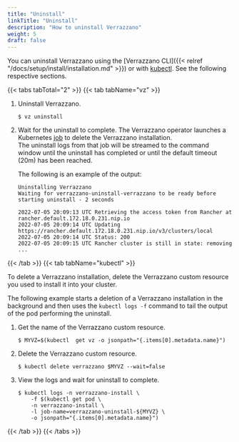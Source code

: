 ```yaml
---
title: "Uninstall"
linkTitle: "Uninstall"
description: "How to uninstall Verrazzano"
weight: 5
draft: false
---
```


You can uninstall Verrazzano using the [Verrazzano CLI]({{< relref "/docs/setup/install/installation.md" >}}) or with [kubectl](https://kubernetes.io/docs/reference/kubectl/kubectl/).
See the following respective sections.

{{< tabs tabTotal="2" >}}
{{< tab tabName="vz" >}}
<br>

1. Uninstall Verrazzano.
    ```shell
    $ vz uninstall
    ```

2. Wait for the uninstall to complete.
   The Verrazzano operator launches a Kubernetes [job](https://kubernetes.io/docs/concepts/workloads/controllers/job/) to delete the Verrazzano installation.  
   The uninstall logs from that job will be streamed to the command window until the uninstall has completed or until the default timeout (20m) has been reached.

   The following is an example of the output:
   ```shell
   Uninstalling Verrazzano
   Waiting for verrazzano-uninstall-verrazzano to be ready before starting uninstall - 2 seconds

   2022-07-05 20:09:13 UTC Retrieving the access token from Rancher at rancher.default.172.18.0.231.nip.io
   2022-07-05 20:09:14 UTC Updating https://rancher.default.172.18.0.231.nip.io/v3/clusters/local
   2022-07-05 20:09:14 UTC Status: 200
   2022-07-05 20:09:15 UTC Rancher cluster is still in state: removing
   ...
   ```
{{< /tab >}}
{{< tab tabName="kubectl" >}}
<br>

To delete a Verrazzano installation, delete the Verrazzano custom resource you used to
install it into your cluster.

The following example starts a deletion of a Verrazzano installation in the background and then
uses the `kubectl logs -f` command to tail the output of the pod performing the uninstall.

1. Get the name of the Verrazzano custom resource.

   ```shell
   $ MYVZ=$(kubectl  get vz -o jsonpath="{.items[0].metadata.name}")
   ```
2. Delete the Verrazzano custom resource.

   ```shell
   $ kubectl delete verrazzano $MYVZ --wait=false
      ```
3. View the logs and wait for uninstall to complete.

   ```shell
   $ kubectl logs -n verrazzano-install \
       -f $(kubectl get pod \
       -n verrazzano-install \
       -l job-name=verrazzano-uninstall-${MYVZ} \
       -o jsonpath="{.items[0].metadata.name}")
   ```
{{< /tab >}}
{{< /tabs >}}
